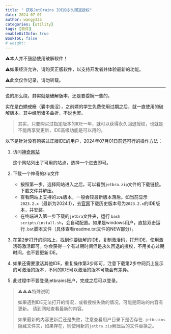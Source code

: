 ```yaml
---
title: " 获取JetBrains IDE的永久回退授权"
date: 2024-07-01
author: wangy325
categories: [utility]
tags: [软件]
enableGitInfo: true
BookToC: false
# weight: 
---
```


⚠️本人并不鼓励使用破解软件！

⚠️如果经济允许，请购买正版软件，以支持开发者并体验最新的功能。

⚠️此文仅作记录，请勿转载。

---

<!--more-->

说的那么绕，~~其实就是破解版本~~，还是要委婉一些的。

实在是~~白嫖成瘾~~（囊中羞涩），之前嫖的学生免费使用过期之后，就一直使用的破解版本。其中经历诸多曲折，不说也罢。

> 其实，只要购买过指定版本的IDE一年，就可以获得永久回退授权，也就是不能再享受更新，IDE高级功能是可以用的。

以下是针对没有购买过正版IDE的用户，2024年07月01日前还可行的操作方法：

1. 访问[神奇网站](https://3.jetbra.in/)

    这个网站列出了可用的站点，选择一个进去即可。

2. 下载一个神奇的zip文件

    - 按照第一步，选择网站进入之后，可以看到`jetbra.zip`文件的下载链接。下载文件并解压。
    - 查看网站上支持的`IDE`版本，一般会较最新版本落后。如当前显示`2023.2.x`（最新为2024.1），去[官网](https://www.jetbrains.com/idea/download/other.html)下载历史版本号为`2023.2.x`的IDE版本，并安装。
    - 在终端进入第一步下载的`jetbra`文件夹，运行 `bash scripts/install.sh`，会自动配置。如果是windows用户，直接双击运行`.bat`脚本文件（具体查看readme.txt文件的NEW部分）。
3. 在第2步打开的网站上，找到你要破解的IDE，复制激活码，打开IDE，使用激活码激活即可。你会获得一个有过期时间但是永久回退的授权，不用关心过期时间，也不要更新IDE。
4. 如果还需要激活其他IDE，重复操作第3步即可，注意下载第2步中网页上显示的可激活的版本，不同的IDE可以激活的版本可能会有差异。
5. 此过程中不要登录jetbrains账户，完成之后可以登录。

> ⚠️⚠️⚠️特殊说明
>
>如果遇到IDE无法打开的情况，或者授权失效的情况，可能是网站的内容有更新。
>请到网站查看最新的内容。
>
> 如果最新的内容更新后还是失败，注意查看用户目录下是否存在`.jetbrains`隐藏文件夹，如果存在，则使用新的`jetbra.zip`解压后的文件替换之。
